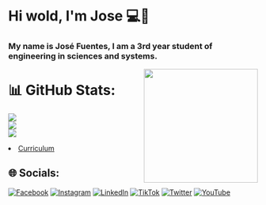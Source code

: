 # Hi wold, I'm Jose 💻👋

### My name is José Fuentes, I am a 3rd year student of engineering in sciences and systems.

<img align='right' src="https://media.giphy.com/media/M9gbBd9nbDrOTu1Mqx/giphy.gif" width="230">

# 📊 GitHub Stats:
![](https://github-readme-stats.vercel.app/api?username=jdfuentes12&theme=dark&hide_border=false&include_all_commits=false&count_private=false)<br/>
![](https://github-readme-streak-stats.herokuapp.com/?user=jdfuentes12&theme=dark&hide_border=false)<br/>
![](https://github-readme-stats.vercel.app/api/top-langs/?username=jdfuentes12&theme=dark&hide_border=false&include_all_commits=false&count_private=false&layout=compact)
<li><a href="https://jdfuentes12.github.io/CurriculumVitae.github.io/">Curriculum</a></li>


## 🌐 Socials:
[![Facebook](https://img.shields.io/badge/Facebook-%231877F2.svg?logo=Facebook&logoColor=white)](https://facebook.com/https://www.facebook.com/profile.php?id=100004808144415) 
[![Instagram](https://img.shields.io/badge/Instagram-%23E4405F.svg?logo=Instagram&logoColor=white)](https://instagram.com/https://www.instagram.com/__jose.27/?hl=es) 
[![LinkedIn](https://img.shields.io/badge/LinkedIn-%230077B5.svg?logo=linkedin&logoColor=white)](https://linkedin.com/in/https://www.linkedin.com/in/jose-fuentes-ab651b150/) 
[![TikTok](https://img.shields.io/badge/TikTok-%23000000.svg?logo=TikTok&logoColor=white)](https://tiktok.com/@https://www.tiktok.com/@__jose.27) 
[![Twitter](https://img.shields.io/badge/Twitter-%231DA1F2.svg?logo=Twitter&logoColor=white)](https://twitter.com/https://twitter.com/_Josef27) 
[![YouTube](https://img.shields.io/badge/YouTube-%23FF0000.svg?logo=YouTube&logoColor=white)](https://youtube.com/@https://www.youtube.com/channel/UCMUcSKkVW0JKhAcPWwd6KGQ)

<!--
**jdfuentes12/jdfuentes12** is a ✨ _special_ ✨ repository because its `README.md` (this file) appears on your GitHub profile.

Here are some ideas to get you started:

- 🔭 I’m currently working on ...
- 🌱 I’m currently learning ...
- 👯 I’m looking to collaborate on ...
- 🤔 I’m looking for help with ...
- 💬 Ask me about ...
- 📫 How to reach me: ...
- 😄 Pronouns: ...
- ⚡ Fun fact: ...
-->
